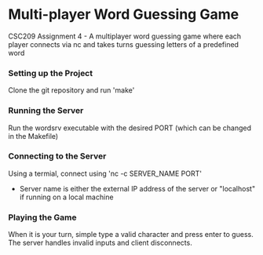 # Multi-player Word Guessing Game
CSC209 Assignment 4 - A multiplayer word guessing game where each player connects via nc and takes turns guessing letters of a predefined word

### Setting up the Project
Clone the git repository and run 'make'

### Running the Server
Run the wordsrv executable with the desired PORT (which can be changed in the Makefile)

### Connecting to the Server
Using a termial, connect using 'nc -c SERVER_NAME PORT'
* Server name is either the external IP address of the server or "localhost" if running on a local machine

### Playing the Game
When it is your turn, simple type a valid character and press enter to guess. The server handles invalid inputs and client disconnects.
